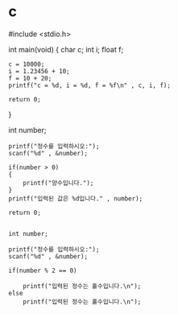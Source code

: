 # c
#include <stdio.h>

int main(void)
{
    char c;
    int i;
    float f;

    c = 10000;
    i = 1.23456 + 10;
    f = 10 + 20;
    printf("c = %d, i = %d, f = %f\n" , c, i, f);

    return 0;
   
}

   int number;

    printf("정수를 입력하시오:");
    scanf("%d" , &number);

    if(number > 0)
    {
        printf("양수입니다.");
    }
    printf("입력된 값은 %d입니다." , number);

    return 0;
    
    
    int number;
    
    printf("정수를 입력하시오:");
    scanf("%d" , &number);

    if(number % 2 == 0)
    
        printf("입력된 정수는 홀수입니다.\n");
    else  
        printf("입력된 정수는 홀수입니다.\n");
    
    
